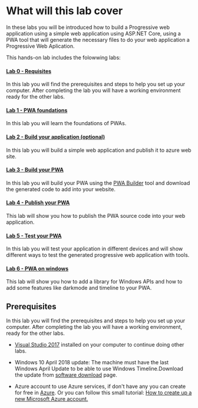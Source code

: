 # What will this lab cover

In these labs you will be introduced how to build a Progressive web application using a simple web application using ASP.NET Core, using a PWA tool that will generate the necessary files to do your web application a Progressive Web Aplication.

This hands-on lab includes the folowwing labs:

#### [Lab 0 - Requisites ](lab-part-0.md) ####

In this lab you will find the prerequisites and steps to help you set up your computer. After completing the lab you will have a working environment ready for the other labs.

#### [Lab 1 - PWA foundations](lab-part-1.md) ####

In this lab you will learn the foundations of PWAs.

#### [Lab 2 - Build your application (optional)](lab-part-2.md) ####

In this lab you will build a simple web application and publish it to azure web site.

#### [Lab 3 - Build your PWA](lab-part-3.md) ####

In this lab you will build your PWA using the [PWA Builder](https://www.pwabuilder.com) tool and download the generated code to add into your website.

#### [Lab 4 - Publish your PWA ](lab-part-5.md) ####

This lab will show you how to publish the PWA source code into your web application.

#### [Lab 5 - Test your PWA](lab-part-6.md) ####

In this lab you will test your application in different devices and will show different ways to test the generated progressive web application with tools.

#### [Lab 6 - PWA on windows](lab-part-7.md) ####

This lab will show you how to add a library for Windows APIs and how to add some features like darkmode and timeline to your PWA.


## Prerequisites

In this lab you will find the prerequisites and steps to help you set up your computer. After completing the lab you will have a working environment, ready for the other labs.



- [Visual Studio 2017](https://developer.microsoft.com/windows/downloads) installed on your computer to continue doing other labs.

- Windows 10 April 2018 update: The machine must have the last Windows April Update to be able to use Windows Timeline.Download the update from [software download](https://www.microsoft.com/en-us/software-download/windows10) page.

-  Azure account to use Azure services, if don't have any you can create for free in [Azure](https://azure.microsoft.com/en-us/free/).
Or you can follow this small tutorial: [How to create up a new Microsoft Azure account.](https://www.acronis.com/en-us/articles/create-microsoft-azure-account/)
